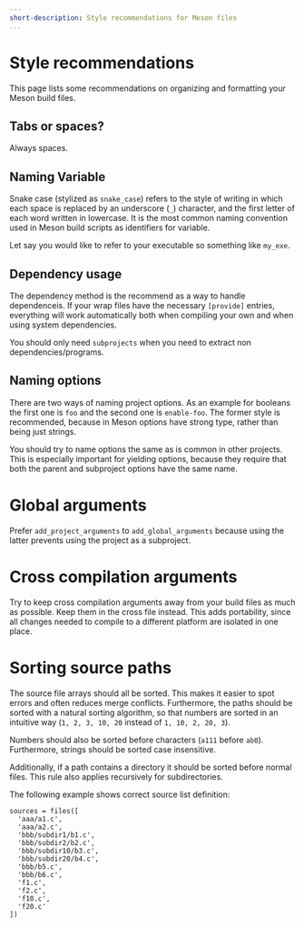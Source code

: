 ```yaml
---
short-description: Style recommendations for Meson files
...
```


# Style recommendations

This page lists some recommendations on organizing and formatting your
Meson build files.

## Tabs or spaces?

Always spaces.

## Naming Variable

Snake case (stylized as `snake_case`) refers to the style of writing in which
each space is replaced by an underscore (`_`) character, and the first letter of
each word written in lowercase. It is the most common naming convention used
in Meson build scripts as identifiers for variable.

Let say you would like to refer to your executable so something like `my_exe`.

## Dependency usage

The dependency method is the recommend as a way to handle dependenceis. If your wrap files
have the necessary `[provide]` entries, everything will work automatically both when
compiling your own and when using system dependencies.

You should only need `subprojects` when you need to extract non dependencies/programs.

## Naming options

There are two ways of naming project options. As an example for
booleans the first one is `foo` and the second one is
`enable-foo`. The former style is recommended, because in Meson
options have strong type, rather than being just strings.

You should try to name options the same as is common in other
projects. This is especially important for yielding options, because
they require that both the parent and subproject options have the same
name.

# Global arguments

Prefer `add_project_arguments` to `add_global_arguments` because using
the latter prevents using the project as a subproject.

# Cross compilation arguments

Try to keep cross compilation arguments away from your build files as
much as possible. Keep them in the cross file instead. This adds
portability, since all changes needed to compile to a different
platform are isolated in one place.

# Sorting source paths

The source file arrays should all be sorted. This makes it easier to spot
errors and often reduces merge conflicts. Furthermore, the paths should be
sorted with a natural sorting algorithm, so that numbers are sorted in an
intuitive way (`1, 2, 3, 10, 20` instead of `1, 10, 2, 20, 3`).

Numbers should also be sorted before characters (`a111` before `ab0`).
Furthermore, strings should be sorted case insensitive.

Additionally, if a path contains a directory it should be sorted before
normal files. This rule also applies recursively for subdirectories.

The following example shows correct source list definition:

```meson
sources = files([
  'aaa/a1.c',
  'aaa/a2.c',
  'bbb/subdir1/b1.c',
  'bbb/subdir2/b2.c',
  'bbb/subdir10/b3.c',
  'bbb/subdir20/b4.c',
  'bbb/b5.c',
  'bbb/b6.c',
  'f1.c',
  'f2.c',
  'f10.c',
  'f20.c'
])
```

